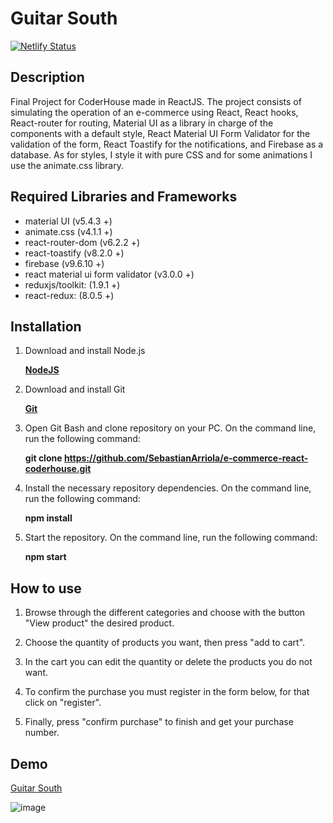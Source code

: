 # Guitar South

[![Netlify Status](https://api.netlify.com/api/v1/badges/50b5bf5f-4b8f-4efe-a7a1-2124a90f2743/deploy-status)](https://app.netlify.com/sites/ecommerce-react-coderhouse/deploys)

## Description

Final Project for CoderHouse made in ReactJS.
The project consists of simulating the operation of an e-commerce using React, React hooks, React-router for routing, Material UI as a library in charge of the components with a default style, React Material UI Form Validator for the validation of the form, React Toastify for the notifications, and Firebase as a database. As for styles, I style it with pure CSS and for some animations I use the animate.css library.

## Required Libraries and Frameworks

- material UI (v5.4.3 +)
- animate.css (v4.1.1 +)
- react-router-dom (v6.2.2 +)
- react-toastify (v8.2.0 +)
- firebase (v9.6.10 +)
- react material ui form validator (v3.0.0 +)
- reduxjs/toolkit: (1.9.1 +)
- react-redux: (8.0.5 +)

## Installation

1. Download and install Node.js

   **[NodeJS](https://nodejs.org/en/download/)**

2. Download and install Git

   **[Git](https://git-scm.com)**

3. Open Git Bash and clone repository on your PC. On the command line, run the following command:

   **git clone https://github.com/SebastianArriola/e-commerce-react-coderhouse.git**

4. Install the necessary repository dependencies. On the command line, run the following command:

   **npm install**

5. Start the repository. On the command line, run the following command: 
   
   **npm start**

## How to use

1. Browse through the different categories and choose with the button "View product" the desired product.

2. Choose the quantity of products you want, then press "add to cart".

3. In the cart you can edit the quantity or delete the products you do not want.

4. To confirm the purchase you must register in the form below, for that click on "register".

5. Finally, press "confirm purchase" to finish and get your purchase number.

## Demo

[Guitar South](https://ecommerce-react-coderhouse.netlify.app)

![image](https://github.com/SebastianArriola/e-commerce-react-coderhouse/blob/master/demo.gif)
